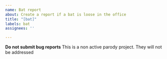 ```yaml
---
name: Bat report
about: Create a report if a bat is loose in the office
title: "[bat]"
labels: bat
assignees: ''

---
```


**Do not submit bug reports**
This is a non active parody project. They will not be addressed
